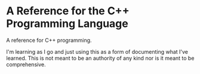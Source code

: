 # A Reference for the C++ Programming Language
A reference for C++ programming.

I'm learning as I go and just using this as a form of documenting what I've learned.
This is not meant to be an authority of any kind nor is it meant to be comprehensive.
